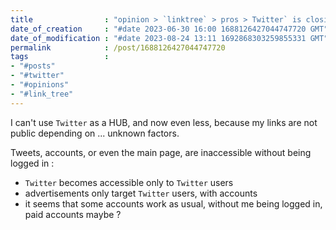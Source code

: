 ```yaml
---
title                : "opinion > `linktree` > pros > Twitter` is closing on itself"
date_of_creation     : "#date 2023-06-30 16:00 1688126427044747720 GMT"
date_of_modification : "#date 2023-08-24 13:11 1692868303259855331 GMT"
permalink            : /post/1688126427044747720
tags                 :
- "#posts"
- "#twitter"
- "#opinions"
- "#link_tree"
---
```


I can't use `Twitter` as a HUB, and now even less, because my links are not public depending on ... unknown factors.

Tweets, accounts, or even the main page, are inaccessible without being logged in :
- `Twitter` becomes accessible only to `Twitter` users
- advertisements only target `Twitter` users, with accounts
- it seems that some accounts work as usual, without me being logged in, paid accounts maybe ?

